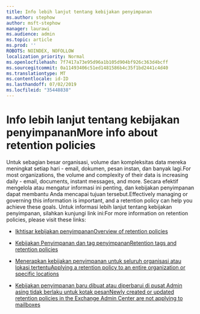 ```yaml
---
title: Info lebih lanjut tentang kebijakan penyimpanan
ms.author: stephow
author: msft-stephow
manager: laurawi
ms.audience: admin
ms.topic: article
ms.prod: ''
ROBOTS: NOINDEX, NOFOLLOW
localization_priority: Normal
ms.openlocfilehash: 7f7417a73e95d96a1b105d904bf926c363d4bcff
ms.sourcegitcommit: 0a11493406c51ed1481586b4c35f1bd2441c4d40
ms.translationtype: MT
ms.contentlocale: id-ID
ms.lasthandoff: 07/02/2019
ms.locfileid: "35448838"
---
```

# <a name="more-info-about-retention-policies"></a><span data-ttu-id="aac81-102">Info lebih lanjut tentang kebijakan penyimpanan</span><span class="sxs-lookup"><span data-stu-id="aac81-102">More info about retention policies</span></span>

<span data-ttu-id="aac81-103">Untuk sebagian besar organisasi, volume dan kompleksitas data mereka meningkat setiap hari - email, dokumen, pesan instan, dan banyak lagi.</span><span class="sxs-lookup"><span data-stu-id="aac81-103">For most organizations, the volume and complexity of their data is increasing daily - email, documents, instant messages, and more.</span></span>
<span data-ttu-id="aac81-104">Secara efektif mengelola atau mengatur informasi ini penting, dan kebijakan penyimpanan dapat membantu Anda mencapai tujuan tersebut.</span><span class="sxs-lookup"><span data-stu-id="aac81-104">Effectively managing or governing this information is important, and a retention policy can help you achieve these goals.</span></span> <span data-ttu-id="aac81-105">Untuk informasi lebih lanjut tentang kebijakan penyimpanan, silahkan kunjungi link ini:</span><span class="sxs-lookup"><span data-stu-id="aac81-105">For more information on retention policies, please visit these links:</span></span>

- [<span data-ttu-id="aac81-106">Ikhtisar kebijakan penyimpanan</span><span class="sxs-lookup"><span data-stu-id="aac81-106">Overview of retention policies</span></span>](https://docs.microsoft.com/office365/securitycompliance/retention-policies)

- [<span data-ttu-id="aac81-107">Kebijakan Penyimpanan dan tag penyimpanan</span><span class="sxs-lookup"><span data-stu-id="aac81-107">Retention tags and retention policies</span></span>](https://docs.microsoft.com/exchange/security-and-compliance/messaging-records-management/retention-tags-and-policies)

- [<span data-ttu-id="aac81-108">Menerapkan kebijakan penyimpanan untuk seluruh organisasi atau lokasi tertentu</span><span class="sxs-lookup"><span data-stu-id="aac81-108">Applying a retention policy to an entire organization or specific locations</span></span>](https://docs.microsoft.com/office365/securitycompliance/retention-policies#applying-a-retention-policy-to-an-entire-organization-or-specific-locations)

- [<span data-ttu-id="aac81-109">Kebijakan penyimpanan baru dibuat atau diperbarui di pusat Admin asing tidak berlaku untuk kotak pesan</span><span class="sxs-lookup"><span data-stu-id="aac81-109">Newly created or updated retention policies in the Exchange Admin Center are not applying to mailboxes</span></span>](https://docs.microsoft.com/alchemyinsights/retention-policies-in-exchange-admin-center-not-working)


